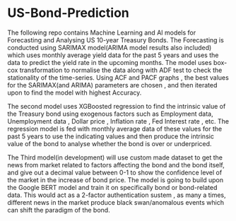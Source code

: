 # US-Bond-Prediction
The following repo contains Machine Learning and AI models for Forecasting and Analysing US 10-year Treasury Bonds.
The Forecasting is conducted using SARIMAX model(ARIMA model results also included) which uses monthly average yield data for the past 5 years and uses the data to predict the yield rate in the upcoming months. The model uses box-cox transformation to normalise the data along with ADF test to check the stationality of the time-series. Using ACF and PACF graphs , the best values for the SARIMAX(and ARIMA) parameters are chosen , and then iterated upon to find the model with highest Accuracy.

The second model uses XGBoosted regression to find the intrinsic value of the Treasury bond using exogenous factors such as Employment data, Unemployment data , Dollar price , Inflation rate , Fed Interest rate , etc. The regression model is fed with monthly average data of these values for the past 5 years to use the indicating values and then produce the intrinsic value of the bond to analyse whether the bond is over or underpriced. 

The Third model(in development) will use custom made dataset to get the news from market related to factors affecting the bond and the bond itself, and give out a decimal value between 0-1 to show the confidence level of the market in the increase of bond price. The model is going to build upon the Google BERT model and train it on specifically bond or bond-related data. This would act as a 2-factor authentication sustem , as many a times, different news in the market produce black swan/anomalous events which can shift the paradigm of the bond.
